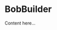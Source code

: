# BobBuilder

Content here...

<div align="center" data-full-width="true">

<figure><img src="http://www.hackthebox.eu/badge/image/91488" alt=""><figcaption></figcaption></figure>

</div>

